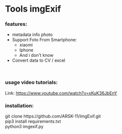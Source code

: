 # Tools imgExif
<h3>features:</h3>
<ul>
  <li>metadata info photo</li>
  <li>Support Foto From Smartphone:
    <ul>
      <li>xiaomi</li>
      <li>Iphone</li>
      <li>And i don't know</li>
    </ul>
  </li>
  <li>Convert data to CV / excel</li>
</ul>
<br/>
<h3>usage video tutorials:</h3>
<span>Link: </span><a href="https://www.youtube.com/watch?v=sKuK36JbEnY">https://www.youtube.com/watch?v=sKuK36JbEnY</a>

<br>
<h3>installation:</h3>
<div>
git clone https://github.com/ARSK-11/ImgExif.git
<br>
pip3 install requirements.txt
<br>
python3 imgexif.py
</div>
